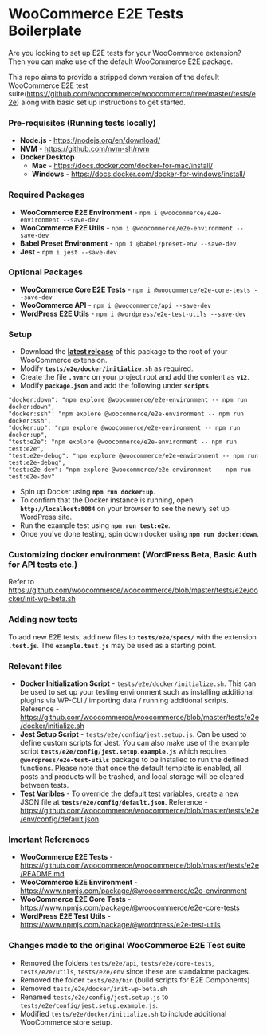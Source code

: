 # WooCommerce E2E Tests Boilerplate

Are you looking to set up E2E tests for your WooCommerce extension? Then you can make use of the default WooCommerce E2E package.

This repo aims to provide a stripped down version of the default WooCommerce E2E test suite(https://github.com/woocommerce/woocommerce/tree/master/tests/e2e) along with basic set up instructions to get started.

### Pre-requisites (Running tests locally)

* **Node.js** - https://nodejs.org/en/download/
* **NVM** - https://github.com/nvm-sh/nvm
* **Docker Desktop**
  * **Mac** - https://docs.docker.com/docker-for-mac/install/
  * **Windows** - https://docs.docker.com/docker-for-windows/install/

### Required Packages

* **WooCommerce E2E Environment** - `npm i @woocommerce/e2e-environment --save-dev`
* **WooCommerce E2E Utils** - `npm i @woocommerce/e2e-environment --save-dev`
* **Babel Preset Environment** - `npm i @babel/preset-env --save-dev`
* **Jest** - `npm i jest --save-dev`

### Optional Packages

* **WooCommerce Core E2E Tests** - `npm i @woocommerce/e2e-core-tests --save-dev`
* **WooCommerce API** - `npm i @woocommerce/api --save-dev`
* **WordPress E2E Utils** - `npm i @wordpress/e2e-test-utils --save-dev`

### Setup

* Download the **[latest release](https://github.com/achyuthajoy/woocommerce-e2e-boilerplate/releases)** of this package to the root of your WooCommerce extension.
* Modify **`tests/e2e/docker/initialize.sh`** as required.
* Create the file **`.nvmrc`** on your project root and add the content as **`v12`**.
* Modify **`package.json`** and add the following under **`scripts`**.

```
"docker:down": "npm explore @woocommerce/e2e-environment -- npm run docker:down",
"docker:ssh": "npm explore @woocommerce/e2e-environment -- npm run docker:ssh",
"docker:up": "npm explore @woocommerce/e2e-environment -- npm run docker:up",
"test:e2e": "npm explore @woocommerce/e2e-environment -- npm run test:e2e",
"test:e2e-debug": "npm explore @woocommerce/e2e-environment -- npm run test:e2e-debug",
"test:e2e-dev": "npm explore @woocommerce/e2e-environment -- npm run test:e2e-dev"
```

* Spin up Docker using **`npm run docker:up`**.
* To confirm that the Docker instance is running, open **`http://localhost:8084`** on your browser to see the newly set up WordPress site.
* Run the example test using **`npm run test:e2e`**.
* Once you've done testing, spin down docker using **`npm run docker:down`**.

### Customizing docker environment (WordPress Beta, Basic Auth for API tests etc.)

Refer to https://github.com/woocommerce/woocommerce/blob/master/tests/e2e/docker/init-wp-beta.sh

### Adding new tests

To add new E2E tests, add new files to **`tests/e2e/specs/`** with the extension **`.test.js`**. The **`example.test.js`** may be used as a starting point.

### Relevant files

* **Docker Initialization Script** - `tests/e2e/docker/initialize.sh`. This can be used to set up your testing environment such as installing additional plugins via WP-CLI / importing data / running additional scripts. Reference - https://github.com/woocommerce/woocommerce/blob/master/tests/e2e/docker/initialize.sh
* **Jest Setup Script** - `tests/e2e/config/jest.setup.js`. Can be used to define custom scripts for Jest. You can also make use of the example script **`tests/e2e/config/jest.setup.example.js`** which requires **`@wordpress/e2e-test-utils`** package to be installed to run the defined functions. Please note that once the default template is enabled, all posts and products will be trashed, and local storage will be cleared between tests.
* **Test Varibles** - To override the default test variables, create a new JSON file at **`tests/e2e/config/default.json`**. Reference - https://github.com/woocommerce/woocommerce/blob/master/tests/e2e/env/config/default.json.

### Imortant References

* **WooCommerce E2E Tests** - https://github.com/woocommerce/woocommerce/blob/master/tests/e2e/README.md
* **WooCommerce E2E Environment** - https://www.npmjs.com/package/@woocommerce/e2e-environment
* **WooCommerce E2E Core Tests** - https://www.npmjs.com/package/@woocommerce/e2e-core-tests
* **WordPress E2E Test Utils** - https://www.npmjs.com/package/@wordpress/e2e-test-utils

### Changes made to the original WooCommerce E2E Test suite

* Removed the folders `tests/e2e/api`, `tests/e2e/core-tests`, `tests/e2e/utils`, `tests/e2e/env` since these are standalone packages.
* Removed the folder `tests/e2e/bin` (build scripts for E2E Components)
* Removed `tests/e2e/docker/init-wp-beta.sh`
* Renamed `tests/e2e/config/jest.setup.js` to `tests/e2e/config/jest.setup.example.js`.
* Modified `tests/e2e/docker/initialize.sh` to include additional WooCommerce store setup.
